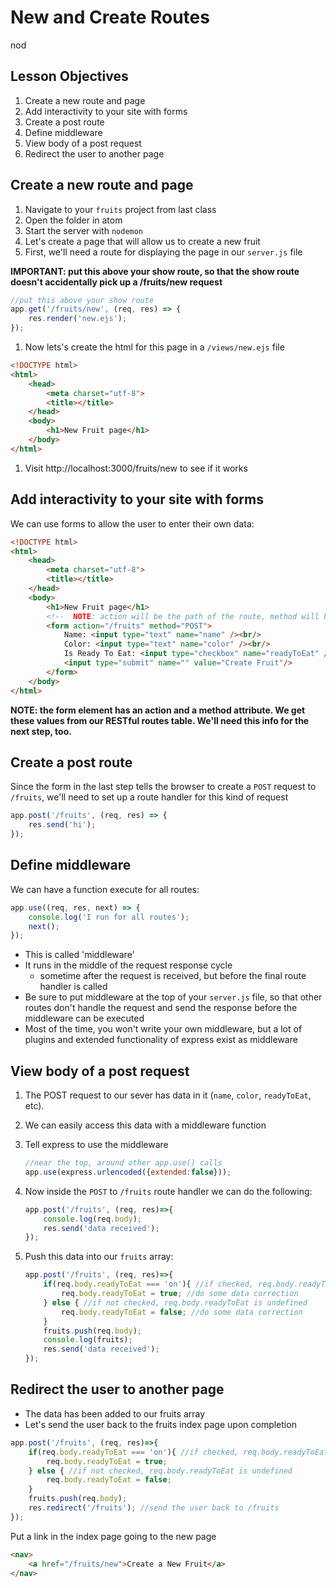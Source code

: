 # New and Create Routes

<!--SEI1 4:36 -->nod

## Lesson Objectives

1. Create a new route and page
1. Add interactivity to your site with forms
1. Create a post route
1. Define middleware
1. View body of a post request
1. Redirect the user to another page

## Create a new route and page

1. Navigate to your `fruits` project from last class
1. Open the folder in atom
1. Start the server with `nodemon`
1. Let's create a page that will allow us to create a new fruit
1. First, we'll need a route for displaying the page in our `server.js` file

**IMPORTANT: put this above your show route, so that the show route doesn't accidentally pick up a /fruits/new request**

  ```javascript
  //put this above your show route
  app.get('/fruits/new', (req, res) => {
      res.render('new.ejs');
  });
  ```

<!--SEI1 4:47 -->

1. Now lets's create the html for this page in a `/views/new.ejs` file

  ```html
  <!DOCTYPE html>
  <html>
      <head>
          <meta charset="utf-8">
          <title></title>
      </head>
      <body>
          <h1>New Fruit page</h1>
      </body>
  </html>
  ```

1. Visit http://localhost:3000/fruits/new to see if it works

## Add interactivity to your site with forms

<!--4:50 SEI1 -->

We can use forms to allow the user to enter their own data:

```html
<!DOCTYPE html>
<html>
    <head>
        <meta charset="utf-8">
        <title></title>
    </head>
    <body>
        <h1>New Fruit page</h1>
        <!--  NOTE: action will be the path of the route, method will be the HTTP verb-->
        <form action="/fruits" method="POST">
            Name: <input type="text" name="name" /><br/>
            Color: <input type="text" name="color" /><br/>
            Is Ready To Eat: <input type="checkbox" name="readyToEat" /><br/>
            <input type="submit" name="" value="Create Fruit"/>
        </form>
    </body>
</html>
```

**NOTE: the form element has an action and a method attribute.  We get these values from our RESTful routes table.  We'll need this info for the next step, too.**

<!--SEI1 4:59 -->

## Create a post route

Since the form in the last step tells the browser to create a `POST` request to `/fruits`, we'll need to set up a route handler for this kind of request

```javascript
app.post('/fruits', (req, res) => {
    res.send('hi');
});
```

<!--SEI1 5:04 -->

## Define middleware

We can have a function execute for all routes:

```javascript
app.use((req, res, next) => {
    console.log('I run for all routes');
    next();
});
```

- This is called 'middleware'
- It runs in the middle of the request response cycle
    - sometime after the request is received, but before the final route handler is called
- Be sure to put middleware at the top of your `server.js` file, so that other routes don't handle the request and send the response before the middleware can be executed
- Most of the time, you won't write your own middleware, but a lot of plugins and extended functionality of express exist as middleware

<!--We will see more app.use when we hook up the DB-->

## View body of a post request

1. The POST request to our sever has data in it (`name`, `color`, `readyToEat`, etc).
1. We can easily access this data with a middleware function
1. Tell express to use the middleware

    ```javascript
    //near the top, around other app.use() calls
    app.use(express.urlencoded({extended:false}));
    ```

1. Now inside the `POST` to `/fruits` route handler we can do the following:

    ```javascript
    app.post('/fruits', (req, res)=>{
        console.log(req.body);
        res.send('data received');
    });
    ```

1. Push this data into our `fruits` array:

    ```javascript
    app.post('/fruits', (req, res)=>{
        if(req.body.readyToEat === 'on'){ //if checked, req.body.readyToEat is set to 'on'
            req.body.readyToEat = true; //do some data correction
        } else { //if not checked, req.body.readyToEat is undefined
            req.body.readyToEat = false; //do some data correction
        }
        fruits.push(req.body);
        console.log(fruits);
        res.send('data received');
    });
    ```

<!--SEI1 5:21 -->

## Redirect the user to another page

- The data has been added to our fruits array
- Let's send the user back to the fruits index page upon completion

```javascript
app.post('/fruits', (req, res)=>{
    if(req.body.readyToEat === 'on'){ //if checked, req.body.readyToEat is set to 'on'
        req.body.readyToEat = true;
    } else { //if not checked, req.body.readyToEat is undefined
        req.body.readyToEat = false;
    }
    fruits.push(req.body);
    res.redirect('/fruits'); //send the user back to /fruits
});
```

Put a link in the index page going to the new page

```html
<nav>
    <a href="/fruits/new">Create a New Fruit</a>
</nav>
```
